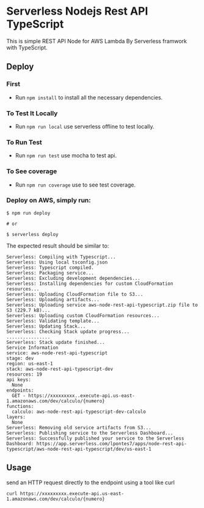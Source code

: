 
# Serverless Nodejs Rest API TypeScript 

This is simple REST API Node for AWS Lambda By Serverless framwork with TypeScript.

## Deploy

### First

* Run ```npm install``` to install all the necessary dependencies.

### To Test It Locally

* Run ```npm run local``` use serverless offline to test locally. 

### To Run Test
* Run ```npm run test``` use mocha to test api. 

### To See coverage
* Run ```npm run coverage``` use to see test coverage. 


### Deploy on AWS, simply run:

```
$ npm run deploy

# or

$ serverless deploy
```

The expected result should be similar to:

```
Serverless: Compiling with Typescript...
Serverless: Using local tsconfig.json
Serverless: Typescript compiled.
Serverless: Packaging service...
Serverless: Excluding development dependencies...
Serverless: Installing dependencies for custom CloudFormation resources...
Serverless: Uploading CloudFormation file to S3...
Serverless: Uploading artifacts...
Serverless: Uploading service aws-node-rest-api-typescript.zip file to S3 (229.7 kB)...
Serverless: Uploading custom CloudFormation resources...
Serverless: Validating template...
Serverless: Updating Stack...
Serverless: Checking Stack update progress...
................
Serverless: Stack update finished...
Service Information
service: aws-node-rest-api-typescript
stage: dev
region: us-east-1
stack: aws-node-rest-api-typescript-dev
resources: 19
api keys:
  None
endpoints:
  GET - https://xxxxxxxxx..execute-api.us-east-1.amazonaws.com/dev/calculo/{numero}
functions:
  calculo: aws-node-rest-api-typescript-dev-calculo
layers:
  None
Serverless: Removing old service artifacts from S3...
Serverless: Publishing service to the Serverless Dashboard...
Serverless: Successfully published your service to the Serverless Dashboard: https://app.serverless.com/lpontes7/apps/node-rest-api-typescript/aws-node-rest-api-typescript/dev/us-east-1
```

## Usage

send an HTTP request directly to the endpoint using a tool like curl

```
curl https://xxxxxxxxx.execute-api.us-east-1.amazonaws.com/dev/calculo/{numero}
```
